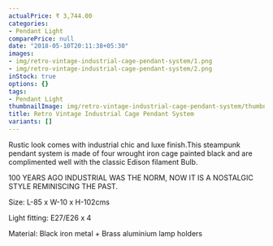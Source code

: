 ```yaml
---
actualPrice: ₹ 3,744.00
categories:
- Pendant Light
comparePrice: null
date: "2018-05-10T20:11:38+05:30"
images:
- img/retro-vintage-industrial-cage-pendant-system/1.png
- img/retro-vintage-industrial-cage-pendant-system/2.png
inStock: true
options: {}
tags:
- Pendant Light
thumbnailImage: img/retro-vintage-industrial-cage-pendant-system/thumbnail.png
title: Retro Vintage Industrial Cage Pendant System
variants: []
---
```


Rustic look comes with industrial chic and luxe finish.This steampunk pendant system
is made of four wrought iron cage painted black and are complimented well with the
classic Edison filament Bulb.

100 YEARS AGO INDUSTRIAL WAS THE NORM, NOW IT IS A NOSTALGIC STYLE REMINISCING THE 
PAST.

Size: L-85 x W-10 x H-102cms

Light fitting: E27/E26 x 4

Material: Black iron metal + Brass aluminium lamp holders